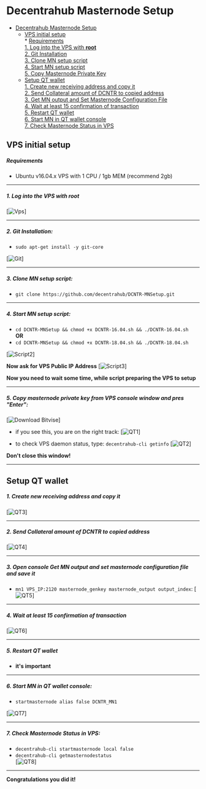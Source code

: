 # Decentrahub Masternode Setup  
- [Decentrahub Masternode Setup](#decentrahub-masternode-setup)  
  * [VPS initial setup](#vps-initial-setup)  
        * [Requirements](#requirements)   
         [1. Log into the VPS with **root**](#1-log-into-the-vps-with-root)  
         [2. Git Installation](#2-git-installation)  
         [3. Clone MN setup script](#3-clone-mn-setup-script)  
         [4. Start MN setup script](#4-start-mn-setup-script)  
         [5. Copy Masternode Private Key](#5-copy-masternode-private-key-from-vps-console-window-and-pres-enter)
  * [Setup QT wallet](#setup-qt-wallet)  
         [1. Create new receiving address and copy it](#1-create-new-receiving-address-and-copy-it)  
	 [2. Send Collateral amount of DCNTR to copied address](#2-send-collateral-amount-of-dcntr-to-copied-address)  
	 [3. Get MN output and Set Masternode Configuration File](#3-open-console-get-mn-output-and-set-masternode-configuration-file-and-save-it)  
	 [4. Wait at least 15 confirmation of transaction](#4-wait-at-least-15-confirmation-of-transaction)  
         [5. Restart QT wallet](#5-restart-qt-wallet)  
         [6. Start MN in QT wallet console](#6-start-mn-in-qt-wallet-console)  
	 [7. Check Masternode Status in VPS](#7-check-masternode-status-in-vps)  

## VPS initial setup

##### Requirements
- Ubuntu v16.04.x VPS with 1 CPU / 1gb MEM (recommend 2gb) 

***
##### 1. Log into the VPS with **root**  
[![Vps](https://raw.githubusercontent.com/decentrahub/DCNTR-MNSetup/master/assets/1.png)]
***
##### 2. Git Installation:  
- ```sudo apt-get install -y git-core```  

[![Git](https://raw.githubusercontent.com/decentrahub/DCNTR-MNSetup/master/assets/2.png)]
***
##### 3. Clone MN setup script: 
- ```git clone https://github.com/decentrahub/DCNTR-MNSetup.git```  

***
##### 4. Start MN setup script: 
- ```cd DCNTR-MNSetup && chmod +x DCNTR-16.04.sh && ./DCNTR-16.04.sh```  
**OR**  
- ```cd DCNTR-MNSetup && chmod +x DCNTR-18.04.sh && ./DCNTR-18.04.sh```   

[![Script2](https://raw.githubusercontent.com/decentrahub/DCNTR-MNSetup/master/assets/4.png)]  

**Now ask for VPS Public IP Address** 
[![Script3](https://raw.githubusercontent.com/decentrahub/DCNTR-MNSetup/master/assets/5.png)]

**Now you need to wait some time, while script preparing the VPS to setup**  
***
##### 5. Copy masternode private key from VPS console window and pres "Enter":
[![Download Bitvise](https://raw.githubusercontent.com/decentrahub/DCNTR-MNSetup/master/assets/6.png)] 

- if you see this, you are on the right track:
[![QT1](https://raw.githubusercontent.com/decentrahub/DCNTR-MNSetup/master/assets/7.png)]

- to check VPS daemon status, type: ```decentrahub-cli getinfo```
[![QT2](https://raw.githubusercontent.com/decentrahub/DCNTR-MNSetup/master/assets/8.png)]

**Don't close this window!** 
***		

## Setup QT wallet
##### 1. Create new receiving address and copy it
[![QT3](https://raw.githubusercontent.com/decentrahub/DCNTR-MNSetup/master/assets/9.png)] 

***
##### 2. Send Collateral amount of DCNTR to copied address
[![QT4](https://raw.githubusercontent.com/decentrahub/DCNTR-MNSetup/master/assets/10.png)]
***
##### 3. Open console Get MN output and set masternode configuration file and save it
- ```mn1 VPS_IP:2120 masternode_genkey masternode_output output_index```:
[![QT5](https://raw.githubusercontent.com/decentrahub/DCNTR-MNSetup/master/assets/11.png)]
***
##### 4. Wait at least 15 confirmation of transaction
[![QT6](https://raw.githubusercontent.com/decentrahub/DCNTR-MNSetup/master/assets/12.png)]
***
##### 5. Restart QT wallet  
- **it's important**
***
##### 6. Start MN in QT wallet console:
- ```startmasternode alias false DCNTR_MN1```

[![QT7](https://raw.githubusercontent.com/decentrahub/DCNTR-MNSetup/master/assets/13.png)]
***
##### 7. Check Masternode Status in VPS:
- ```decentrahub-cli startmasternode local false``` 
- ```decentrahub-cli getmasternodestatus```  
[![QT8](https://raw.githubusercontent.com/decentrahub/DCNTR-MNSetup/master/assets/14.png)]  
***
**Сongratulations you did it!**

